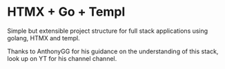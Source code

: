 # HTMX + Go + Templ 

Simple but extensible project structure for full stack applications using golang, HTMX and templ.

Thanks to AnthonyGG for his guidance on the understanding of this stack, look up on YT for his channel channel.
